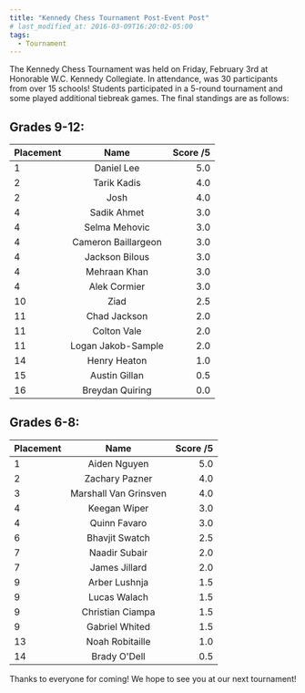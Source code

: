 ```yaml
---
title: "Kennedy Chess Tournament Post-Event Post"
# last_modified_at: 2016-03-09T16:20:02-05:00
tags:
  - Tournament
---
```


The Kennedy Chess Tournament was held on Friday, February 3rd at Honorable W.C. Kennedy Collegiate. In attendance, was 30 participants from over 15 schools! Students participated in a 5-round tournament and some played additional tiebreak games. The final standings are as follows:

## Grades 9-12:

| Placement      | Name | Score /5     |
| :---        |    :----:   |          ---: |
| 1 | Daniel Lee | 5.0 |
| 2 | Tarik Kadis |  4.0 |
| 2 | Josh |  4.0 |
| 4 | Sadik Ahmet |  3.0 |
| 4 | Selma Mehovic |  3.0 |
| 4 | Cameron Baillargeon |  3.0 |
| 4 | Jackson Bilous |  3.0 |
| 4 | Mehraan Khan |  3.0 |
| 4 | Alek Cormier |  3.0 |
| 10 | Ziad |  2.5 |
| 11 | Chad Jackson |  2.0 |
| 11 | Colton Vale |  2.0 |
| 11 | Logan Jakob-Sample |  2.0 |
| 14 | Henry Heaton |  1.0 |
| 15 | Austin Gillan |  0.5 |
| 16 | Breydan Quiring | 0.0 |

## Grades 6-8:

| Placement      | Name | Score /5     |
| :---        |    :----:   |          ---: |
| 1 | Aiden Nguyen | 5.0 |
| 2 | Zachary Pazner |  4.0 |
| 3 | Marshall Van Grinsven |  4.0 |
| 4 | Keegan Wiper |  3.0 |
| 4 | Quinn Favaro |  3.0 |
| 6 | Bhavjit Swatch |  2.5 |
| 7 | Naadir Subair |  2.0 |
| 7 | James Jillard |  2.0 |
| 9 | Arber Lushnja |  1.5 |
| 9 | Lucas Walach |  1.5 |
| 9 | Christian Ciampa |  1.5 |
| 9 | Gabriel Whited |  1.5 |
| 13 | Noah Robitaille |  1.0 |
| 14 | Brady O'Dell |  0.5 |

Thanks to everyone for coming! We hope to see you at our next tournament! 